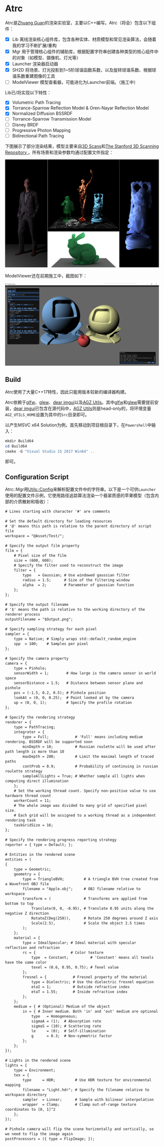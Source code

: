 # Atrc

Atrc是[Zhuang Guan](https://github.com/AirGuanZ)的渲染实验室，主要以C++编写。Atrc（将会）包含以下组件：

- [x] Lib 离线渲染核心组件库，包含各种实体、材质模型和常见渲染算法，会随着我的学习不断扩展/重构
- [x] Mgr 用于管理核心组件的辅助库，根据配置字符串创建各种类型的核心组件中的对象（如模型、摄像机、灯光等）
- [x] Launcher 渲染器启动器
- [x] SH2D 将场景、灯光投影到1~5阶球谐函数系数，以及旋转球谐系数、根据球谐系数重建图像的工具
- [ ] ModelViewer 模型查看器，可能进化为Launcher前端。（施工中）

Lib已/将实现以下特性：

- [x] Volumetric Path Tracing
- [x] Torrance-Sparrow Reflection Model & Oren-Nayar Reflection Model
- [x] Normalized Diffusion BSSRDF
- [ ] Torrance-Sparrow Transmission Model
- [ ] Disney BRDF
- [ ] Progressive Photon Mapping
- [ ] Bidirectional Path Tracing

下图展示了部分渲染结果，模型主要来自[3D Scans](http://threedscans.com/)和[The Stanford 3D Scanning Repository
](http://graphics.stanford.edu/data/3Dscanrep/)，所有场景和渲染参数均通过配置文件指定：

![SS0](./Diary/Misc/2018_12_25_ShowTime.png)

ModelViewer还在前期施工中，截图如下：

![SS0](./Diary/Misc/2019_01_26_ModelViewer.png)

## Build

Atrc使用了大量C++17特性，因此只能用版本较新的编译器构建。

Atrc依赖于[glfw](https://www.glfw.org/)、[glew](http://glew.sourceforge.net/)、[dear imgui](https://github.com/ocornut/imgui)以及[AGZ Utils](https://github.com/AirGuanZ/Utils)。其中[glfw](https://www.glfw.org/)和[glew](http://glew.sourceforge.net/)需要提前安装，[dear imgui](https://github.com/ocornut/imgui)已包含在源代码中，[AGZ Utils](https://github.com/AirGuanZ/Utils)则是head-only的，将环境变量`AGZ_UTILS_HOME`设置为其中的`Src`目录即可。

以产生MSVC x64 Solution为例，首先移动到项目根目录下，在`Powershell`中输入：

```powershell
mkdir Build64
cd Build64
cmake -G "Visual Studio 15 2017 Win64" ..
```

即可。

## Configuration Script

Atrc::Mgr用[Utils::Config](https://github.com/AirGuanZ/Utils/blob/master/Src/Config/Config.h)来解析配置文件中的字符串。以下是一个可供`Launcher`使用的配置文件示例，它使用路径追踪算法渲染一个翡翠质感的苹果模型（包含内部的介质散射和吸收）：

```
# Lines starting with character '#' are comments

# Set the default directory for loading resources
# '@' means this path is relative to the parent directory of script file
workspace = "@Asset/Test/";

# Specify the output film property
film = {
    # Pixel size of the film
    size = (600, 600);
    # Specify the filter used to reconstruct the image
    filter = {
        type   = Gaussian; # Use windowed gaussian filter
        radius = 1.5;      # Size of the filtering window
        alpha  = 2;        # Parameter of gaussian function
    };
};

# Specify the output filename
# '$' means the path is relative to the working directory of the renderer process
outputFilename = "$Output.png";

# Specify sampling strategy for each pixel
sampler = {
    type = Native; # Simply wraps std::default_random_engine
    spp  = 100;    # Samples per pixel
};

# Specify the camera property
camera = {
    type = Pinhole;
    sensorWidth = 1;        # How large is the camera sensor in world space
    sensorDistance = 1.5;   # Distance between sensor plane and pinhole 
    pos = (-1.5, 0.2, 0.5); # Pinhole position
    lookAt = (0, 0, 0.25);  # Point looked at by the camera
    up = (0, 0, 1);         # Specify the profile rotation
};

# Specify the rendering strategy
renderer = {
    type = PathTracing;
    integrator = {
        type = Full;            # 'Full' means including medium rendering. BSSRDF will be supported soon
        minDepth = 10;          # Russian roulette will be used after path length is more than 10
        maxDepth = 200;         # Limit the maximal length of traced paths
        contProb = 0.9;         # Probability of continuing in russian roulette strategy
        sampleAllLights = True; # Whether sample all lights when computing direct illumination
    };
    # Set the working thread count. Specify non-positive value to use hardware thread count
    workerCount = 11;
    # The whole image was divided to many grid of specified pixel size.
    # Each grid will be assigned to a working thread as a independent rendering task
    taskGridSize = 16;
};

# Specify the rendering progress reporting strategy
reporter = { type = Default; };

# Entities in the rendered scene
entities = (
{
    type = Geometric;
    geometry = {
        type = TriangleBVH;         # A triangle BVH tree created from a Wavefront OBJ file
        filename = "Apple.obj";     # OBJ filename relative to workspace
        transform = (               # Transforms are applied from bottom to top
            Translate(0, 0, -0.95), # Translate 0.95 units along the negative Z direction
            RotateZ(Deg(250)),      # Rotate 250 degrees around Z axis
            Scale(2.5),             # Scale the object 2.5 times
        );
    };
    material = {
        type = IdealSpecular; # Ideal material with specular reflection and refraction
        rc = {                # Color texture
            type  = Constant;          # 'Constant' means all texels have the same color
            texel = (0.6, 0.95, 0.75); # Texel value
        };
        fresnel = {            # Fresnel property of the material
            type = Dielectric; # Use the dielectric fresnel equation
            etaI = 1;          # Outside refractive index
            etaT = 1.55;       # Inside refractive index
        };
    };
    medium = { # (Optional) Medium of the object
        in = { # Inner medium. Both 'in' and 'out' medium are optional
            type   = Homogeneous;
            sigmaA = (1);  # Absorption rate
            sigmaS = (10); # Scattering rate
            le     = (0);  # Self-illumination
            g      = 0.3;  # Non-symmetric factor
        };
    };
});

# Lights in the rendered scene
lights = {
    type = Environment;
    tex = {
        type     = HDR;         # Use HDR texture for environmental mapping
        filename = "Light.hdr"; # Specify the filename relative to workspace directory
        sampler  = Linear;      # Sample with bilinear interpolation
        wrapper  = Clamp;       # Clamp out-of-range texture coordinates to [0, 1]^2
    };
});

# Pinhole camera will flip the scene horizentally and vertically, so we need to flip the image again
postProcessors = ({ type = FlipImage; });
```
